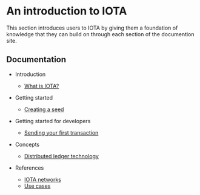 # An introduction to IOTA

This section introduces users to IOTA by giving them a foundation of knowledge that they can build on through each section of the documention site. 

## Documentation

- Introduction
    - [What is IOTA?](introduction/what-is-iota.md)
  
- Getting started
    - [Creating a seed](getting-started/creating-a-seed.md)

- Getting started for developers
    - [Sending your first transaction](getting-started-for-developers/sending-your-first-transaction.md)
  
- Concepts
    - [Distributed ledger technology](concepts/distributed-ledger-technology.md)

- References
    - [IOTA networks](references/iota-networks.md)
    - [Use cases](references/use-cases.md)

